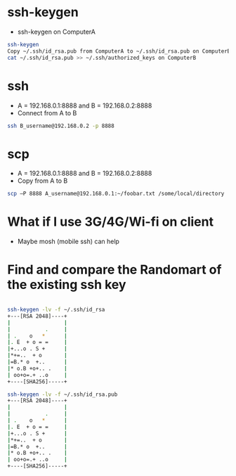 ssh-keygen
=====
* ssh-keygen on ComputerA
```bash
ssh-keygen
Copy ~/.ssh/id_rsa.pub from ComputerA to ~/.ssh/id_rsa.pub on ComputerB
cat ~/.ssh/id_rsa.pub >> ~/.ssh/authorized_keys on ComputerB
```

ssh
=====
* A = 192.168.0.1:8888 and B = 192.168.0.2:8888
* Connect from A to B
```bash
ssh B_username@192.168.0.2 -p 8888
```

scp
=====
* A = 192.168.0.1:8888 and B = 192.168.0.2:8888
* Copy from A to B
```bash
scp –P 8888 A_username@192.168.0.1:~/foobar.txt /some/local/directory
```

What if I use 3G/4G/Wi-fi on client
=====
* Maybe mosh (mobile ssh) can help

Find and compare the Randomart of the existing ssh key
=====
```sh

ssh-keygen -lv -f ~/.ssh/id_rsa
+---[RSA 2048]----+
|                 |
|           .     |
| .    o   *      |
|. E  + o = =     |
|+...o . S +      |
|*+=..  + o       |
|=B.* o  +..      |
|* o.B +o+.. .    |
| oo+o=.+ ..o     |
+----[SHA256]-----+

ssh-keygen -lv -f ~/.ssh/id_rsa.pub
+---[RSA 2048]----+
|                 |
|           .     |
| .    o   *      |
|. E  + o = =     |
|+...o . S +      |
|*+=..  + o       |
|=B.* o  +..      |
|* o.B +o+.. .    |
| oo+o=.+ ..o     |
+----[SHA256]-----+
```
